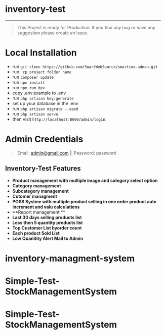 # inventory-test
-----------------
> This Project is ready for Production. If you find any bug or have any suggestion please create an Issue.

# Local Installation

- run `` git clone https://github.com/SmartWebSource/smartims-adnan.git ``
- run `` cp project folder name``
- run ``composer update `` 
- run `` npm install ``
- run ``npm run dev``
- copy .env.example to .env
- run `` php artisan key:generate ``
- set up your database in the .env
- run `` php artisan migrate --seed ``
- run `` php artisan serve ``
- then visit `` http://localhost:8000/admin/login ``.


# Admin Credentials
> Email: admin@gmail.com || Password: password


## Inventory-Test Features

- **Product management with multiple image and category select option**
- **Category management**
- **Subcategory management**
- **Cutomer managment**
- **POSS Systme with multiple product selling in one order product auto
 increment and valu calculations**
- **Report management **
- **Last 30 days selling products list**
- **Less then 5 quantity products list**
- **Top Customer List byorder count**
- **Each product Sold List**
- **Low Quanitity Alert Mail to Admin**



# inventory-managment-system
# Simple-Test-StockManagementSystem
# Simple-Test-StockManagementSystem
